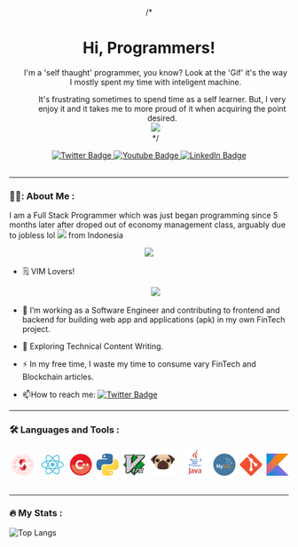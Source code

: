 <div align="center">
/*  <h1>
  Hi, Programmers!
</h1>
  <div />
  <ul>I'm a 'self thaught' programmer, you know? Look at the 'Gif' it's the way I mostly spent my time with inteligent machine.
  <ul/>
  It's frustrating sometimes to spend time as a self learner. But, I very enjoy it and it takes me to more proud of it when acquiring the point desired.
  </ul>
  
<div id="header" align="center">
  <img src="https://c.tenor.com/PPn5QJWoT_UAAAAC/monkey-computer.gif" />
</div>*/
</div>

<div id="badges">
  <a href="https://twitter.com/KeccakKitchen">
    <img src="https://img.shields.io/badge/Twitter-blue?style=for-the-badge&logo=twitter&logoColor=white" alt="Twitter Badge"/>
  </a>
  <a href="your-youtube-URL">
    <img src="https://img.shields.io/badge/YouTube-red?style=for-the-badge&logo=youtube&logoColor=white" alt="Youtube Badge"/>
  </a>
  <a href="your-linkedin-URL">
    <img src="https://img.shields.io/badge/LinkedIn-blue?style=for-the-badge&logo=linkedin&logoColor=white" alt="LinkedIn Badge"/>
  </a>
</div>
<div id='badge'>
  <img src="https://komarev.com/ghpvc/?username=ZulfiLim&style=flat-square&color=red" alt=""/>
</div>
<div align='start'>
  
  ---

### 👨‍💻: About Me :
  
   I am a Full Stack Programmer which was just began programming since 5 months later after droped out of economy management class, arguably due to jobless lol <img src="https://media.giphy.com/media/WUlplcMpOCEmTGBtBW/giphy.gif" width="30"> from Indonesia
  
<div align="center">
  <img src="https://media.giphy.com/media/dWesBcTLavkZuG35MI/giphy.gif" width="600"/>
</div>
  
- 🗒️ VIM Lovers!
  
  <div id="header" align="center">
  <img src="https://user-images.githubusercontent.com/13142418/53255520-bf44de00-3700-11e9-9f47-50bc50ed6e83.gif" witdh="50px"/>
</div>
  
  <div align='start'>
  
- :telescope: I’m working as a Software Engineer and contributing to frontend and backend for building web app and applications (apk) in my own FinTech project.

- :seedling: Exploring Technical Content Writing.

- :zap: In my free time, I waste my time to consume vary FinTech and Blockchain articles.

    <div id='badge'>
- :mailbox:How to reach me: 
  <a href="https://twitter.com/KeccakKitchen">
  <img src="https://img.shields.io/badge/Twitter-blue?style=for-the-badge&logo=twitter&logoColor=white" alt="Twitter Badge"/></a>
  </div>
</div>

  ---

### :hammer_and_wrench: Languages and Tools :
  
  <div align="center">
  <img src="https://raw.githubusercontent.com/KeccakKitchen/KeccakKitchen/6c1787430ab87ffe0672b0110bc18c24969cb0d2/Solidity-development-banner.png" title="Solidity" alt="Solidity" width="47" height="40"/>&nbsp;
  <img src="https://raw.githubusercontent.com/KeccakKitchen/KeccakKitchen/6c1787430ab87ffe0672b0110bc18c24969cb0d2/584830f5cef1014c0b5e4aa1.png" title="React" alt="React" width="46" height="40"/>&nbsp;
  <img src="https://raw.githubusercontent.com/KeccakKitchen/KeccakKitchen/6c1787430ab87ffe0672b0110bc18c24969cb0d2/C.png" title="Cpp" alt="Cpp" width="40" height="40"/>&nbsp;
  <img src="https://raw.githubusercontent.com/KeccakKitchen/KeccakKitchen/6c1787430ab87ffe0672b0110bc18c24969cb0d2/5848152fcef1014c0b5e4967.png" title="Python" alt="Python" width="40" height="40"/>&nbsp;
    <img src="https://raw.githubusercontent.com/KeccakKitchen/KeccakKitchen/6c1787430ab87ffe0672b0110bc18c24969cb0d2/1022px-Vimlogo.svg.png" title="VIM" alt="VIM" width="40" height="40"/>&nbsp;
    <img src="https://raw.githubusercontent.com/KeccakKitchen/KeccakKitchen/6c1787430ab87ffe0672b0110bc18c24969cb0d2/download-icon-vscode%2Bicons%2Btype%2Bpug-1324451462348933576_512.png" title="PUG DOGE (EX-JADE)" alt="PUG" width="50" height="50"/>&nbsp;
    <img src="https://raw.githubusercontent.com/KeccakKitchen/KeccakKitchen/6c1787430ab87ffe0672b0110bc18c24969cb0d2/java-logo-1.png" title="JAV" alt="JAV" width="50" height="50"/>&nbsp;
    <img src="https://raw.githubusercontent.com/KeccakKitchen/KeccakKitchen/6c1787430ab87ffe0672b0110bc18c24969cb0d2/logo-mysql-26353.png" title="ICE Q L" alt="SQL" width="40" height="40"/>&nbsp;
    <img src="https://raw.githubusercontent.com/KeccakKitchen/KeccakKitchen/6c1787430ab87ffe0672b0110bc18c24969cb0d2/Git-Icon-1788C.png" title="GIT" alt="SIGIT" width="40" height="40"/>&nbsp;
    <img src="https://raw.githubusercontent.com/KeccakKitchen/KeccakKitchen/6c1787430ab87ffe0672b0110bc18c24969cb0d2/Kotlin_Icon.png" title="KOTLIN SPASIBA BAL'SHOEI" alt="KOTLIN" width="40" height="40"/>&nbsp;
    
</div>

  ---

### :fire: My Stats :
  ![Top Langs](https://github-readme-stats.vercel.app/api/top-langs/?username=KeccakKitchen&layout=compact&theme=vision-friendly-dark)
